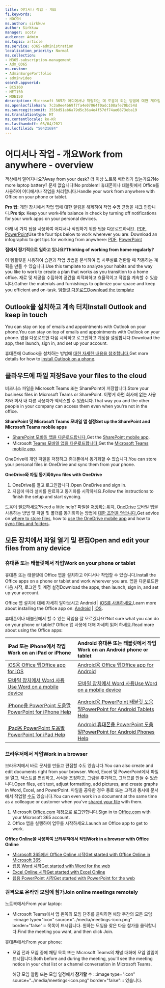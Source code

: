 ```yaml
---
title: 어디서나 작업 - 개요
f1.keywords:
- NOCSH
ms.author: sirkkuw
author: Sirkkuw
manager: scotv
audience: Admin
ms.topic: article
ms.service: o365-administration
localization_priority: Normal
ms.collection:
- M365-subscription-management
- Adm_O365
ms.custom:
- AdminSurgePortfolio
- adminvideo
search.appverid:
- BCS160
- MET150
- MOE150
description: Microsoft 365가 어디에서나 작업하는 데 도움이 되는 방법에 대한 개요입니다.
ms.openlocfilehash: 7c3a0ee4b69f7fa4e07064f0adc108afe70bd54d
ms.sourcegitcommit: 355bd51ab6a79d5c36a4e4f57df74ae6873eba19
ms.translationtype: MT
ms.contentlocale: ko-KR
ms.lasthandoff: 03/04/2021
ms.locfileid: "50421684"
---
```

# <a name="work-from-anywhere---overview"></a><span data-ttu-id="20c98-103">어디서나 작업 - 개요</span><span class="sxs-lookup"><span data-stu-id="20c98-103">Work from anywhere - overview</span></span>

<span data-ttu-id="20c98-104">책상에서 멀어지나요?</span><span class="sxs-lookup"><span data-stu-id="20c98-104">Away from your desk?</span></span> <span data-ttu-id="20c98-105">더 이상 노트북 배터리가 없는가요?</span><span class="sxs-lookup"><span data-stu-id="20c98-105">No more laptop battery?</span></span> <span data-ttu-id="20c98-106">문제 없습니다!</span><span class="sxs-lookup"><span data-stu-id="20c98-106">No problem!</span></span> <span data-ttu-id="20c98-107">휴대폰이나 태블릿에서 Office를 사용하여 어디에서나 작업을 처리합니다.</span><span class="sxs-lookup"><span data-stu-id="20c98-107">Handle your work from anywhere with Office on your phone or tablet.</span></span>

<span data-ttu-id="20c98-108">**Pro 팁:** 개인 장치에서 작업 앱에 대한 알림을 해제하여 작업 수명 균형을 체크 인합니다.</span><span class="sxs-lookup"><span data-stu-id="20c98-108">**Pro tip:** Keep your work-life balance in check by turning off notifications for your work apps on your personal devices.</span></span>

<span data-ttu-id="20c98-109">아래 네 가지 팁을 사용하여 어디서나 작업하기 위한 팁을 다운로드하세요. [PDF,](https://go.microsoft.com/fwlink/?linkid=2079451) [PowerPoint](https://go.microsoft.com/fwlink/?linkid=2079455)</span><span class="sxs-lookup"><span data-stu-id="20c98-109">Use the four tips below to work wherever you are: Download an infographic to get tips for working from anywhere: [PDF](https://go.microsoft.com/fwlink/?linkid=2079451), [PowerPoint](https://go.microsoft.com/fwlink/?linkid=2079455)</span></span>

<span data-ttu-id="20c98-110">**집에서 정기적으로 일하고 있나요?**</span><span class="sxs-lookup"><span data-stu-id="20c98-110">**Thinking of working from home regularly?**</span></span>

<span data-ttu-id="20c98-111">이 템플릿을 사용하여 습관과 작업 방법을 분석하여 집 사무실로 전환할 때 작동하는 계획을 만들 수 있습니다.</span><span class="sxs-lookup"><span data-stu-id="20c98-111">Use this template to analyze your habits and the way you like to work to create a plan that works as you transition to a home office.</span></span> <span data-ttu-id="20c98-112">재료 및 제공을 수집하여 공간을 최적화하고 효율적이고 작업을 계속할 수 있습니다.</span><span class="sxs-lookup"><span data-stu-id="20c98-112">Gather the materials and furnishings to optimize your space and keep you efficient and on-task.</span></span> [<span data-ttu-id="20c98-113">템플릿 다운로드</span><span class="sxs-lookup"><span data-stu-id="20c98-113">Download the template</span></span>](https://templates.office.com/EN-US/work-from-home-checklist-TM77989015)

## <a name="install-outlook-and-keep-in-touch"></a><span data-ttu-id="20c98-114">Outlook을 설치하고 계속 터치</span><span class="sxs-lookup"><span data-stu-id="20c98-114">Install Outlook and keep in touch</span></span>

<span data-ttu-id="20c98-115">You can stay on top of emails and appointments with Outlook on your phone.</span><span class="sxs-lookup"><span data-stu-id="20c98-115">You can stay on top of emails and appointments with Outlook on your phone.</span></span> <span data-ttu-id="20c98-116">앱을 다운로드한 다음 시작하고 로그인하고 계정을 설정합니다.</span><span class="sxs-lookup"><span data-stu-id="20c98-116">Download the app, then launch, sign in, and set up your account.</span></span>

<span data-ttu-id="20c98-117">휴대폰에 Outlook을 설치하는 방법에 [대한 자세한 내용을 참조합니다.](https://support.microsoft.com/office/647909af-560f-4977-ae45-3b45ad9e8236)</span><span class="sxs-lookup"><span data-stu-id="20c98-117">Get more details for how to [install Outlook on a phone](https://support.microsoft.com/office/647909af-560f-4977-ae45-3b45ad9e8236).</span></span>

## <a name="save-your-files-to-the-cloud"></a><span data-ttu-id="20c98-118">클라우드에 파일 저장</span><span class="sxs-lookup"><span data-stu-id="20c98-118">Save your files to the cloud</span></span>

<span data-ttu-id="20c98-119">비즈니스 파일을 Microsoft Teams 또는 SharePoint에 저장합니다.</span><span class="sxs-lookup"><span data-stu-id="20c98-119">Store your business files in Microsoft Teams or SharePoint.</span></span> <span data-ttu-id="20c98-120">이렇게 하면 회사에 없는 사용자와 회사 내 다른 사용자가 액세스할 수 있습니다.</span><span class="sxs-lookup"><span data-stu-id="20c98-120">That way you and the other people in your company can access them even when you're not in the office.</span></span>

<span data-ttu-id="20c98-121">**SharePoint 및 Microsoft Teams 모바일 앱 설정**</span><span class="sxs-lookup"><span data-stu-id="20c98-121">**Set up the SharePoint and Microsoft Teams mobile apps**</span></span>

- <span data-ttu-id="20c98-122">[SharePoint 모바일 앱을 다운로드합니다.](https://support.microsoft.com/office/539608ac-4725-455e-aea0-9ca1f769849f)</span><span class="sxs-lookup"><span data-stu-id="20c98-122">Get the [SharePoint mobile app](https://support.microsoft.com/office/539608ac-4725-455e-aea0-9ca1f769849f).</span></span>
- <span data-ttu-id="20c98-123">Microsoft [Teams 모바일 앱을 다운로드합니다.](https://support.microsoft.com/office/set-up-your-teams-mobile-apps-1ba8dce3-1122-47f4-8db6-00a4f93117e8)</span><span class="sxs-lookup"><span data-stu-id="20c98-123">Get the [Microsoft Teams mobile app](https://support.microsoft.com/office/set-up-your-teams-mobile-apps-1ba8dce3-1122-47f4-8db6-00a4f93117e8).</span></span>

<span data-ttu-id="20c98-124">OneDrive에 개인 파일을 저장하고 휴대폰에서 동기화할 수 있습니다.</span><span class="sxs-lookup"><span data-stu-id="20c98-124">You can store your personal files in OneDrive and sync them from your phone.</span></span>

<span data-ttu-id="20c98-125">**OneDrive와 파일 동기화**</span><span class="sxs-lookup"><span data-stu-id="20c98-125">**Sync files with OneDrive**</span></span>

1. <span data-ttu-id="20c98-126">OneDrive를 열고 로그인합니다.</span><span class="sxs-lookup"><span data-stu-id="20c98-126">Open OneDrive and sign in.</span></span>
1. <span data-ttu-id="20c98-127">지침에 따라 설치를 완료하고 동기화를 시작하세요.</span><span class="sxs-lookup"><span data-stu-id="20c98-127">Follow the instructions to finish the setup and start syncing.</span></span>

<span data-ttu-id="20c98-128">도움이 필요하세요?</span><span class="sxs-lookup"><span data-stu-id="20c98-128">Need a little help?</span></span> <span data-ttu-id="20c98-129">파일을 [저장하는](https://support.microsoft.com/office/c7c20284-bc94-47f4-9728-d28e9daf0790)위치, [OneDrive](https://support.microsoft.com/office/448d4051-3a43-4d2e-b1d8-de0aa03c069e) 모바일 앱을 사용하는 방법 및 파일 및 폴더를 동기화하는 방법에 [대한 조언을 얻습니다.](https://support.microsoft.com/office/d9262485-9bf8-4ceb-bac2-e83f68cb6a97)</span><span class="sxs-lookup"><span data-stu-id="20c98-129">Get advice on [where to store files](https://support.microsoft.com/office/c7c20284-bc94-47f4-9728-d28e9daf0790), how to [use the OneDrive mobile app](https://support.microsoft.com/office/448d4051-3a43-4d2e-b1d8-de0aa03c069e) and how to [sync files and folders](https://support.microsoft.com/office/d9262485-9bf8-4ceb-bac2-e83f68cb6a97).</span></span>

## <a name="open-and-edit-your-files-from-any-device"></a><span data-ttu-id="20c98-130">모든 장치에서 파일 열기 및 편집</span><span class="sxs-lookup"><span data-stu-id="20c98-130">Open and edit your files from any device</span></span>

### <a name="work-on-your-phone-or-tablet"></a><span data-ttu-id="20c98-131">휴대폰 또는 태블릿에서 작업</span><span class="sxs-lookup"><span data-stu-id="20c98-131">Work on your phone or tablet</span></span>

<span data-ttu-id="20c98-132">휴대폰 또는 태블릿에 Office 앱을 설치하고 어디서나 작업할 수 있습니다.</span><span class="sxs-lookup"><span data-stu-id="20c98-132">Install the Office apps on a phone or tablet and work wherever you are.</span></span> <span data-ttu-id="20c98-133">앱을 다운로드한 다음 시작, 로그인 및 계정 설정</span><span class="sxs-lookup"><span data-stu-id="20c98-133">Download the apps, then launch, sign in, and set up your account.</span></span>

<span data-ttu-id="20c98-134">Office 앱 설치에 대해 자세히 [](https://support.microsoft.com/office/647909af-560f-4977-ae45-3b45ad9e8236)알아보시고 Android  |  [iOS를 사용하세요.](https://support.microsoft.com/office/d1ad9f23-0fa3-4cf1-bf26-ff35336fd343)</span><span class="sxs-lookup"><span data-stu-id="20c98-134">Learn more about installing the Office app on: [Android](https://support.microsoft.com/office/647909af-560f-4977-ae45-3b45ad9e8236) | [iOS](https://support.microsoft.com/office/d1ad9f23-0fa3-4cf1-bf26-ff35336fd343).</span></span>

<span data-ttu-id="20c98-135">휴대폰이나 태블릿에서 할 수 있는 작업을 잘 모르겠나요?</span><span class="sxs-lookup"><span data-stu-id="20c98-135">Not sure what you can do on your phone or tablet?</span></span> <span data-ttu-id="20c98-136">Office 앱 사용에 대해 자세히 읽어 하세요.</span><span class="sxs-lookup"><span data-stu-id="20c98-136">Read more about using the Office apps:</span></span>

| <span data-ttu-id="20c98-137">iPad 또는 iPhone에서 작업</span><span class="sxs-lookup"><span data-stu-id="20c98-137">Work on an iPad or iPhone</span></span>| <span data-ttu-id="20c98-138">Android 휴대폰 또는 태블릿에서 작업</span><span class="sxs-lookup"><span data-stu-id="20c98-138">Work on an Android phone or tablet</span></span>| 
| :------------------- | :------------------- |
| [<span data-ttu-id="20c98-139">iOS용 Office 앱</span><span class="sxs-lookup"><span data-stu-id="20c98-139">Office app for iOS</span></span>](https://support.microsoft.com/office/microsoft-office-app-for-ios-c8880c05-883a-46b6-ad32-9bffa31228d0)  | [<span data-ttu-id="20c98-140">Android용 Office 앱</span><span class="sxs-lookup"><span data-stu-id="20c98-140">Office app for Android</span></span>](https://support.microsoft.com/en-us/office/microsoft-office-app-for-android-0383d031-a1c6-46c9-b734-53cd1d22765b)| 
| [<span data-ttu-id="20c98-141">모바일 장치에서 Word 사용</span><span class="sxs-lookup"><span data-stu-id="20c98-141">Use Word on a mobile device</span></span>](https://support.microsoft.com/office/93446a8c-3809-4227-902c-11f11ebe8c2a)|[<span data-ttu-id="20c98-142">모바일 장치에서 Word 사용</span><span class="sxs-lookup"><span data-stu-id="20c98-142">Use Word on a mobile device</span></span>](https://support.microsoft.com/office/93446a8c-3809-4227-902c-11f11ebe8c2a)| 
| [<span data-ttu-id="20c98-143">iPhone용 PowerPoint 도움말</span><span class="sxs-lookup"><span data-stu-id="20c98-143">PowerPoint for iPhone Help</span></span>](https://support.microsoft.com/office/powerpoint-for-iphone-help-754fcb37-783b-4e8a-afca-edb900221b8b)|[<span data-ttu-id="20c98-144">Android용 PowerPoint 태블릿 도움말</span><span class="sxs-lookup"><span data-stu-id="20c98-144">PowerPoint for Android Tablets Help</span></span>](https://support.microsoft.com/office/2ada1d22-3784-4943-bc47-9d1ede42875c)| 
| [<span data-ttu-id="20c98-145">iPad용 PowerPoint 도움말</span><span class="sxs-lookup"><span data-stu-id="20c98-145">PowerPoint for iPad Help</span></span>](https://support.microsoft.com/office/powerpoint-for-ipad-help-b75ce3bb-03e3-46df-a792-647573fef84a)|[<span data-ttu-id="20c98-146">Android 휴대폰용 PowerPoint 도움말</span><span class="sxs-lookup"><span data-stu-id="20c98-146">PowerPoint for Android Phones Help</span></span>](https://support.microsoft.com/office/f6714e00-0ee2-48d1-bd3d-e1997565861f)| 

### <a name="work-in-a-browser"></a><span data-ttu-id="20c98-147">브라우저에서 작업</span><span class="sxs-lookup"><span data-stu-id="20c98-147">Work in a browser</span></span>

<span data-ttu-id="20c98-148">브라우저에서 바로 문서를 만들고 편집할 수도 있습니다.</span><span class="sxs-lookup"><span data-stu-id="20c98-148">You can also create and edit documents right from your browser.</span></span> <span data-ttu-id="20c98-149">Word, Excel 및 PowerPoint에서 파일을 열고, 텍스트를 편집하고, 서식을 조정하고, 그림을 추가하고, 그래프를 만들 수 있습니다.</span><span class="sxs-lookup"><span data-stu-id="20c98-149">Open files, edit text, adjust formatting, add pictures, and create graphs in Word, Excel, and PowerPoint.</span></span> <span data-ttu-id="20c98-150">파일을 공유한 경우 동료 또는 고객과 동시에 문서에서 작업할 [수도](https://support.microsoft.com/office/6725104a-6df7-4778-99c4-c06217dffecc) 있습니다.</span><span class="sxs-lookup"><span data-stu-id="20c98-150">You can even work in a document at the same time as a colleague or customer when you've [shared your file](https://support.microsoft.com/office/6725104a-6df7-4778-99c4-c06217dffecc) with them.</span></span>

1. <span data-ttu-id="20c98-151">Microsoft [Office.com](https://office.com) 계정으로 로그인합니다.</span><span class="sxs-lookup"><span data-stu-id="20c98-151">Sign in to [Office.com](https://office.com) with your Microsoft 365 account.</span></span>
1. <span data-ttu-id="20c98-152">Office 앱을 실행하여 업무를 시작하세요.</span><span class="sxs-lookup"><span data-stu-id="20c98-152">Launch an Office app to get to work.</span></span>

<span data-ttu-id="20c98-153">**Office Online을 사용하여 브라우저에서 작업**</span><span class="sxs-lookup"><span data-stu-id="20c98-153">**Work in a browser with Office Online**</span></span>

- [<span data-ttu-id="20c98-154">Microsoft 365에서 Office Online 시작</span><span class="sxs-lookup"><span data-stu-id="20c98-154">Get started with Office Online in Microsoft 365</span></span>](https://support.microsoft.com/office/5622c7c9-721d-4b3d-8cb9-a7276c2470e5)
- [<span data-ttu-id="20c98-155">웹용 Word 시작</span><span class="sxs-lookup"><span data-stu-id="20c98-155">Get started with Word for the web</span></span>](https://support.microsoft.com/office/b406a6f9-341e-45f2-b9ac-ed85b6f7b8f6)
- [<span data-ttu-id="20c98-156">Excel Online 시작</span><span class="sxs-lookup"><span data-stu-id="20c98-156">Get started with Excel Online</span></span>](https://support.microsoft.com/office/63b50461-38c4-4c93-a17e-36998be0e3d0)
- [<span data-ttu-id="20c98-157">웹용 PowerPoint 시작</span><span class="sxs-lookup"><span data-stu-id="20c98-157">Get started with PowerPoint for the web</span></span>](https://support.microsoft.com/office/21360025-7eef-4173-9d7c-08281d55f64a)

### <a name="join-online-meetings-remotely"></a><span data-ttu-id="20c98-158">원격으로 온라인 모임에 참가</span><span class="sxs-lookup"><span data-stu-id="20c98-158">Join online meetings remotely</span></span>

<span data-ttu-id="20c98-159">노트북에서:</span><span class="sxs-lookup"><span data-stu-id="20c98-159">From your laptop:</span></span>

- Microsoft Teams에서  앱 왼쪽의 모임 단추를 클릭하면 해당 주간의 모든 모임 :::image type="icon" source="../media/meetings-icon.png" border="false"::: 목록이 표시됩니다. <span data-ttu-id="20c98-161">원하는 모임을 찾은 다음 참가를 클릭합니다.</span><span class="sxs-lookup"><span data-stu-id="20c98-161">Find the meeting you want, and then click Join.</span></span>

<span data-ttu-id="20c98-162">휴대폰에서:</span><span class="sxs-lookup"><span data-stu-id="20c98-162">From your phone:</span></span>

- <span data-ttu-id="20c98-163">모임 전과 모임 중에 채팅 목록 또는 Microsoft Teams의 채널 대화에 모임 알림이 표시됩니다.</span><span class="sxs-lookup"><span data-stu-id="20c98-163">Both before and during the meeting, you'll see the meeting notice in your chat list or a channel conversation in Microsoft Teams.</span></span>

    해당 모임 알림 또는 모임 일정에서 **참가할** 수 :::image type="icon" source="../media/meetings-icon.png" border="false"::: 있습니다.
